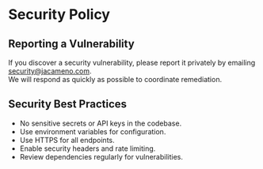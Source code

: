 # Security Policy

## Reporting a Vulnerability

If you discover a security vulnerability, please report it privately by emailing security@jacameno.com.  
We will respond as quickly as possible to coordinate remediation.

## Security Best Practices

- No sensitive secrets or API keys in the codebase.
- Use environment variables for configuration.
- Use HTTPS for all endpoints.
- Enable security headers and rate limiting.
- Review dependencies regularly for vulnerabilities.
